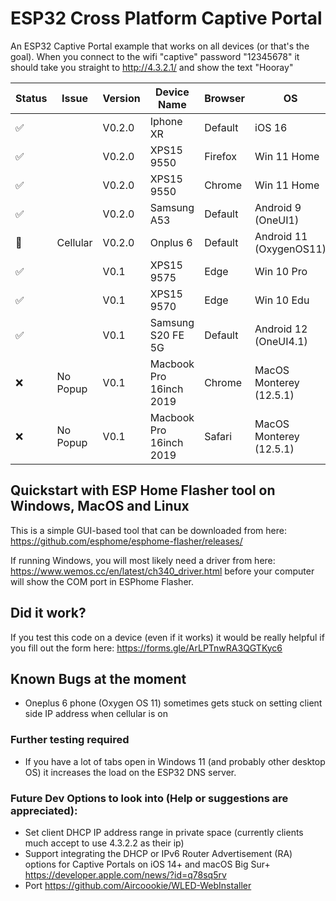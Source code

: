 # ESP32 Cross Platform Captive Portal 

An ESP32 Captive Portal example that works on all devices (or that's the goal).
When you connect to the wifi "captive" password "12345678" it should take you straight to http://4.3.2.1/ and show the text "Hooray"

| Status | Issue    | Version | Device Name             | Browser | OS                      |
|--------|----------|---------|-------------------------|---------|-------------------------|
| ✅      |          | V0.2.0  | Iphone XR               | Default | iOS 16                  |
| ✅      |          | V0.2.0  | XPS15 9550              | Firefox | Win 11 Home             |
| ✅      |          | V0.2.0  | XPS15 9550              | Chrome  | Win 11 Home             |
| ✅      |          | V0.2.0  | Samsung A53             | Default | Android 9 (OneUI1)      |
| 🤷      | Cellular | V0.2.0  | Onplus 6                | Default | Android 11 (OxygenOS11) |
| ✅      |          | V0.1    | XPS15 9575              | Edge    | Win 10 Pro              |
| ✅      |          | V0.1    | XPS15 9570              | Edge    | Win 10 Edu              |
| ✅      |          | V0.1    | Samsung S20 FE 5G       | Default | Android 12 (OneUI4.1)   |
| ❌      | No Popup | V0.1    | Macbook Pro 16inch 2019 | Chrome  | MacOS Monterey (12.5.1) |
| ❌      | No Popup | V0.1    | Macbook Pro 16inch 2019 | Safari  | MacOS Monterey (12.5.1) |


## Quickstart with ESP Home Flasher tool on Windows, MacOS and Linux

This is a simple GUI-based tool that can be downloaded from here: https://github.com/esphome/esphome-flasher/releases/

If running Windows, you will most likely need a driver from here: https://www.wemos.cc/en/latest/ch340_driver.html before your computer will show the COM port in ESPhome Flasher.


## Did it work?
If you test this code on a device (even if it works) it would be really helpful if you fill out the form here: https://forms.gle/ArLPTnwRA3QGTKyc6



## Known Bugs at the moment

- Oneplus 6 phone (Oxygen OS 11) sometimes gets stuck on setting client side IP address when cellular is on


### Further testing required
- If you have a lot of tabs open in Windows 11 (and probably other desktop OS) it increases the load on the ESP32 DNS server.


### Future Dev Options to look into (Help or suggestions are appreciated):
- Set client DHCP IP address range in private space (currently clients much accept to use 4.3.2.2 as their ip)
- Support integrating the DHCP or IPv6 Router Advertisement (RA) options for Captive Portals on iOS 14+ and macOS Big Sur+ https://developer.apple.com/news/?id=q78sq5rv
- Port https://github.com/Aircoookie/WLED-WebInstaller
